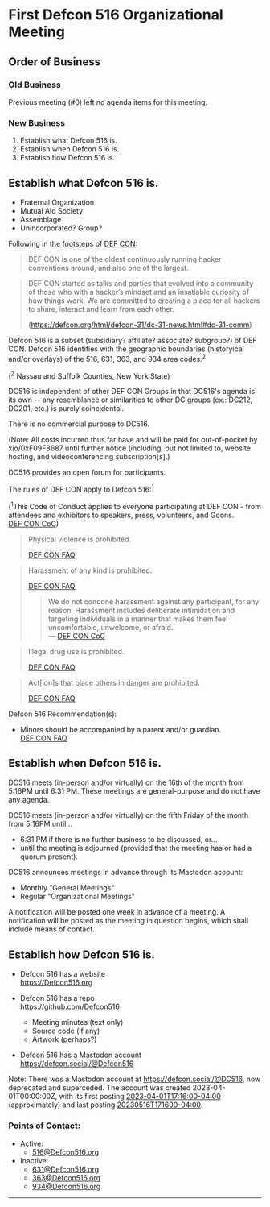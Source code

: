 # First Defcon 516 Organizational Meeting
## Order of Business 
### Old Business
Previous meeting (#0) left no agenda items for this meeting.
### New Business
1. Establish what Defcon 516 is.
1. Establish when Defcon 516 is.
1. Establish how Defcon 516 is.
## Establish what Defcon 516 is.

 * Fraternal Organization
 * Mutual Aid Society
 * Assemblage
 * Unincorporated? Group?

Following in the footsteps of [DEF CON](http://defcon.org):
> DEF CON is one of the oldest continuously running hacker conventions around, and also one of the largest.

> DEF CON started as talks and parties that evolved into a community of those who with a hacker’s mindset and an insatiable curiosity of how things work. We are committed to creating a place for all hackers to share, interact and learn from each other. 
>
> (https://defcon.org/html/defcon-31/dc-31-news.html#dc-31-comm)

Defcon 516 is a subset (subsidiary? affiliate? associate? subgroup?) of DEF CON.  Defcon 516 identifies with the geographic boundaries (historyical and/or overlays) of the  516, 631, 363, and 934 area codes.<sup>2</sup>

(<sup>2</sup> Nassau and Suffolk Counties, New York State)

DC516 is independent of other DEF CON Groups in that DC516's agenda is its own -- any resemblance or similarities to other DC groups (ex.: DC212, DC201, etc.) is purely coincidental.

There is no commercial purpose to DC516.

(Note: All costs incurred thus far have and will be paid for out-of-pocket by xio/0xF09F8687 until further notice (including, but not limited to, website hosting, and videoconferencing subscription[s].)

DC516 provides an open forum for participants.

The rules of DEF CON apply to Defcon 516:<sup>1</sup>

(<sup>1</sup><blockquoe>This Code of Conduct applies to everyone participating at DEF CON - from attendees and exhibitors to speakers, press, volunteers, and Goons.</blockquote><br />[DEF CON CoC](https://defcon.org/html/links/dc-code-of-conduct.html))

> Physical violence is prohibited. 
>
> [DEF CON FAQ](https://defcon.org/html/links/dc-faq/dc-faq.html)

> Harassment of any kind is prohibited. 
>
> [DEF CON FAQ](https://defcon.org/html/links/dc-faq/dc-faq.html)
> > We do not condone harassment against any participant, for any reason. Harassment includes deliberate intimidation and targeting individuals in a manner that makes them feel uncomfortable, unwelcome, or afraid.<br />&mdash; [DEF CON CoC](https://defcon.org/html/links/dc-code-of-conduct.html)


> Illegal drug use is prohibited. 
>
> [DEF CON FAQ](https://defcon.org/html/links/dc-faq/dc-faq.html)


> Act[ion]s that place others in danger are prohibited. 
>
> [DEF CON FAQ](https://defcon.org/html/links/dc-faq/dc-faq.html)


Defcon 516 Recommendation(s):
* Minors should be accompanied by a parent and/or guardian.<br /> [DEF CON FAQ](https://defcon.org/html/links/dc-faq/dc-faq.html)

## Establish when Defcon 516 is.

DC516 meets (in-person and/or virtually) on the 16th of the month from 5:16PM until 6:31 PM.  These meetings are general-purpose and do not have any agenda.

DC516 meets (in-person and/or virtually) on the fifth Friday of the month from 5:16PM until...
 * 6:31 PM if there is no further business to be discussed, or...
 * until the meeting is adjourned (provided that the meeting has or had a quorum present).

DC516 announces meetings in advance through its Mastodon account:
 * Monthly "General Meetings"
 * Regular "Organizational Meetings"

A notification will be posted one week in advance of a meeting.
A notification will be posted as the meeting in question begins, which shall include means of contact.


## Establish how Defcon 516 is.

* Defcon 516 has a website<br />https://Defcon516.org
* Defcon 516 has a repo<br />https://github.com/Defcon516

  * Meeting minutes (text only)
  * Source code (if any)
  * Artwork (perhaps?)

* Defcon 516 has a Mastodon account<br />https://defcon.social/@Defcon516

Note: There _was_ a Mastodon account at https://defcon.social/@DC516, now deprecated and superceded.  The account was created 2023-04-01T00:00:00Z, with its first posting [2023-04-01T17:16:00-04:00](https://defcon.social/@DC516/110125634055707872) (approximately) and last posting [20230516T171600-04:00](https://defcon.social/@DC516/110380417785640076.).


### Points of Contact:
 * Active:
 	* [516@Defcon516.org](mailto:516@Defcon516.org?subject=Scraped%20from%the%minutes)
 * Inactive:
	* [631@Defcon516.org](mailto:631@Defcon516.org?subject=Scraped%20from%the%minutes)
	* [363@Defcon516.org](mailto:363@Defcon516.org?subject=Scraped%20from%the%minutes)
	* [934@Defcon516.org](mailto:934@Defcon516.org?subject=Scraped%20from%the%minutes)

---

